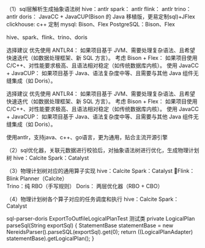
（1）sql层解析生成抽象语法树
hive：antlr 
spark： antlr
flink： antlr
trino： antlr
doris：  JavaCC + JavaCUP(Bison 的 Java 移植版，更易定制sql)+JFlex 
clickhouse:  c++  定制
mysql:  Bison、Flex 
PostgreSQL：Bison、Flex 


hive、spark、flink、trino、doris

 选择建议
优先使用 ANTLR4：
如果项目基于 JVM、需要处理复杂语法、且希望快速迭代（如数据处理框架、新 SQL 方言）。
考虑 Bison + Flex：
如果项目使用 C/C++、对性能要求极高、且语法相对稳定（如传统数据库内核）。
使用 JavaCC + JavaCUP：
如果项目基于 Java、语法复杂度中等、且需要与其他 Java 组件无缝集成（如 Doris）。

 选择建议
优先使用 ANTLR4：
如果项目基于 JVM、需要处理复杂语法、且希望快速迭代（如数据处理框架、新 SQL 方言）。
考虑 Bison + Flex：
如果项目使用 C/C++、对性能要求极高、且语法相对稳定（如传统数据库内核）。
使用 JavaCC + JavaCUP：
如果项目基于 Java、语法复杂度中等、且需要与其他 Java 组件无缝集成（如 Doris）。

使用antlr，支持java、c++、go语言，更为通用，贴合主流开源引擎

（2）sql优化器，关联元数据进行校验后，对抽象语法树进行优化，生成物理计划树	
hive：Calcite
Spark：Catalyst

（3）物理计划树对应的通用算子实现
hive：Calcite
Spark：Catalyst
Flink：Blink Planner（Calcite）	
Trino：纯 RBO（手写规则）
Doris： 两层优化器（RBO + CBO）

（4）物理计划树各个算子对应的任务调度和执行
hive：Calcite
Spark：Catalyst


sql-parser-doris
ExportToOutfileLogicalPlanTest 测试类
private LogicalPlan parseSql(String exportSql) {
    StatementBase statementBase = new NereidsParser().parseSQL(exportSql).get(0);
    return ((LogicalPlanAdapter) statementBase).getLogicalPlan();
}


